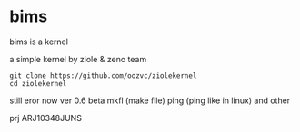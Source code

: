 # bims 

bims is a kernel 

a simple kernel by ziole & zeno team 

    git clone https://github.com/oozvc/ziolekernel
    cd ziolekernel
still eror now ver 0.6 beta 
mkfl (make file)
ping (ping like in linux)
and other

prj ARJ10348JUNS
